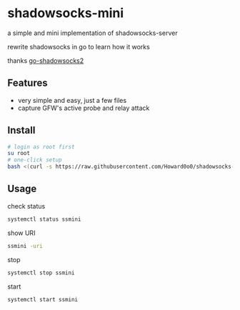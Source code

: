 
# shadowsocks-mini 

a simple and mini implementation of shadowsocks-server

rewrite shadowsocks in go to learn how it works

thanks [go-shadowsocks2](https://github.com/shadowsocks/go-shadowsocks2)


## Features
- very simple and easy, just a few files
- capture GFW's active probe and relay attack

## Install

```bash
# login as root first
su root
# one-click setup
bash <(curl -s https://raw.githubusercontent.com/Howard0o0/shadowsocks-mini/dev/install.sh)
```


## Usage

check status 
```bash
systemctl status ssmini
```

show URI 
```bash
ssmini -uri
```

stop 
```bash
systemctl stop ssmini
```

start 
```bash
systemctl start ssmini
```






